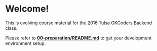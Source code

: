 # Welcome!

This is evolving course material for the 2016 Tulsa OKCoders Backend class.

Please refer to [**00-preparation/README.md**](https://github.com/sergei202/okcoders-backend/blob/master/00-preparation/README.md) to get your development environment setup.

